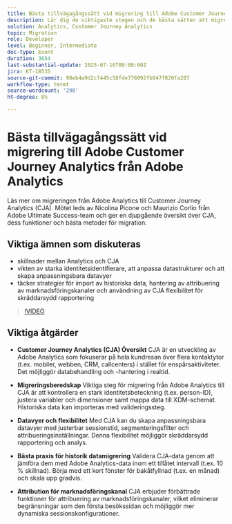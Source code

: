 ```yaml
---
title: Bästa tillvägagångssätt vid migrering till Adobe Customer Journey Analytics från Adobe Analytics
description: Lär dig de viktigaste stegen och de bästa sätten att migrera från Adobe Analytics till Customer Journey Analytics (CJA), inklusive XDM-schemadesign, datamappning och datavykonfiguration.
solution: Analytics, Customer Journey Analytics
topic: Migration
role: Developer
level: Beginner, Intermediate
doc-type: Event
duration: 3654
last-substantial-update: 2025-07-16T00:00:00Z
jira: KT-18535
source-git-commit: 90eb4a9d2cf445c58fde776092fb047f820fa207
workflow-type: tm+mt
source-wordcount: '298'
ht-degree: 0%

---
```



# Bästa tillvägagångssätt vid migrering till Adobe Customer Journey Analytics från Adobe Analytics

Läs mer om migreringen från Adobe Analytics till Customer Journey Analytics (CJA). Mötet leds av Nicolina Picone och Maurizio Corlio från Adobe Ultimate Success-team och ger en djupgående översikt över CJA, dess funktioner och bästa metoder för migration.

## Viktiga ämnen som diskuteras

* skillnader mellan Analytics och CJA
* vikten av starka identitetsidentifierare, att anpassa datastrukturer och att skapa anpassningsbara datavyer
* täcker strategier för import av historiska data, hantering av attribuering av marknadsföringskanaler och användning av CJA flexibilitet för skräddarsydd rapportering

>[!VIDEO](https://video.tv.adobe.com/v/3464911/?learn=on&enablevpops)

## Viktiga åtgärder

* **Customer Journey Analytics (CJA) Översikt** CJA är en utveckling av Adobe Analytics som fokuserar på hela kundresan över flera kontaktytor (t.ex. mobiler, webben, CRM, callcenters) i stället för enspårsaktiviteter. Det möjliggör databehandling och -hantering i realtid.

* **Migreringsberedskap** Viktiga steg för migrering från Adobe Analytics till CJA är att kontrollera en stark identitetsbeteckning (t.ex. person-ID), justera variabler och dimensioner samt mappa data till XDM-schemat. Historiska data kan importeras med valideringssteg.

* **Datavyer och flexibilitet** Med CJA kan du skapa anpassningsbara datavyer med justerbar sessionstid, segmenteringsfilter och attribueringsinställningar. Denna flexibilitet möjliggör skräddarsydd rapportering och analys.

* **Bästa praxis för historik datamigrering** Validera CJA-data genom att jämföra dem med Adobe Analytics-data inom ett tillåtet intervall (t.ex. 10 % skillnad). Börja med ett kort fönster för bakåtfyllnad (t.ex. en månad) och skala upp gradvis.

* **Attribution för marknadsföringskanal** CJA erbjuder förbättrade funktioner för attribuering av marknadsföringskanaler, vilket eliminerar begränsningar som den första besökssidan och möjliggör mer dynamiska sessionskonfigurationer.
